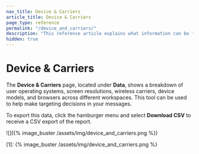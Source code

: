 ```yaml
---
nav_title: Device & Carriers
article_title: Device & Carriers
page_type: reference
permalink: "/device_and_carriers/"
description: "This reference article explains what information can be found on the device and carriers page in the dashboard."
hidden: true
---
```


# Device & Carriers

<!--This article is hidden because it has been deprecated for most customers. Confirm with Reporting PM before fully removing.-->

The **Device & Carriers** page, located under **Data**, shows a breakdown of user operating systems, screen resolutions, wireless carriers, device models, and browsers across different workspaces. This tool can be used to help make targeting decisions in your messages.

To export this data, click the <i class="fas fa-bars"></i> hamburger menu and select **Download CSV** to receive a CSV export of the report.

![]({% image_buster /assets/img/device_and_carriers.png %})

[1]: {% image_buster /assets/img/device_and_carriers.png %}